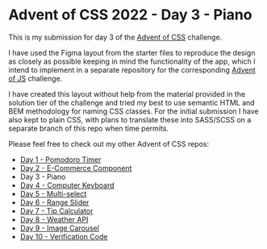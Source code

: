 # Advent of CSS 2022 - Day 3 - Piano

This is my submission for day 3 of the [Advent of CSS](https://www.adventofcss.com/) challenge.

I have used the Figma layout from the starter files to reproduce the design as closely as possible keeping in mind the functionality of the app, which I intend to implement in a separate repository for the corresponding [Advent of JS](https://www.adventofjs.com/) challenge.

I have created this layout without help from the material provided in the solution tier of the challenge and tried my best to use semantic HTML and BEM methodology for naming CSS classes. For the initial submission I have also kept to plain CSS, with plans to translate these into SASS/SCSS on a separate branch of this repo when time permits.

Please feel free to check out my other Advent of CSS repos:

- [Day 1 - Pomodoro Timer](https://github.com/peter-hinch/advent-of-css-2022-01-pomodoro-timer)
- [Day 2 - E-Commerce Component](https://github.com/peter-hinch/advent-of-css-2022-02-ecommerce-component)
- Day 3 - Piano
- [Day 4 - Computer Keyboard](https://github.com/peter-hinch/advent-of-css-2022-day-04-computer-keyboard)
- [Day 5 - Multi-select](https://github.com/peter-hinch/advent-of-css-2022-day-05-multiselect)
- [Day 6 - Range Slider](https://github.com/peter-hinch/advent-of-css-2022-day-06-range-slider)
- [Day 7 - Tip Calculator](https://github.com/peter-hinch/advent-of-css-2022-day-07-tip-calculator)
- [Day 8 - Weather API](https://github.com/peter-hinch/advent-of-css-2022-day-08-weather-api)
- [Day 9 - Image Carousel](https://github.com/peter-hinch/advent-of-css-2022-day-09-image-carousel)
- [Day 10 - Verification Code](https://github.com/peter-hinch/advent-of-css-2022-day-10-verification-code)

